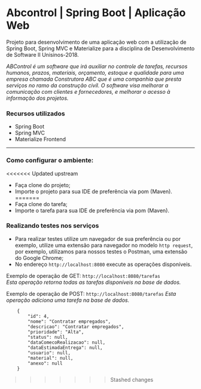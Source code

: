 # Abcontrol | Spring Boot | Aplicação Web

Projeto para desenvolvimento de uma aplicação web com a utilização de Spring Boot, Spring MVC e Materialize para a disciplina de Desenvolvimento de Software II Unisinos-2018.

_ABControl é um software que irá auxiliar no controle de tarefas, recursos humanos, prazos, materiais, orçamento, estoque e qualidade para uma empresa chamada Construtora ABC que é uma companhia que presta serviços no ramo da construção civil. O software visa melhorar a comunicação com clientes e fornecedores, e melhorar o acesso à informação dos projetos._

### Recursos utilizados

- Spring Boot
- Spring MVC 
- Materialize Frontend

------------------------------------------------------------------------------------------------------------------

### Como configurar o ambiente:

<<<<<<< Updated upstream
- Faça clone do projeto;
- Importe o projeto para sua IDE de preferência via pom (Maven).
=======
- Faça clone do tarefa;
- Importe o tarefa para sua IDE de preferência via pom (Maven).

### Realizando testes nos serviços

- Para realizar testes utilize um navegador de sua preferência ou por exemplo, utilize uma extensão para navegador no modelo `http request`, por exemplo, utilizamos para nossos testes o Postman, uma extensão do Google Chrome;
- No endereço `http://localhost:8080` execute as operações disponíveis.  

Exemplo de operação de GET: `http://localhost:8080/tarefas`  
_Esta operação retorna todas as tarefas disponíveis na base de dados._

Exemplo de operação de POST: `http://localhost:8080/tarefas`
_Esta operação adiciona uma tarefa na base de dados._
```
    {
        "id": 4,
        "nome": "Contratar empregados",
        "descricao": "Contratar empregados",
        "prioridade": "Alta",
        "status": null,
        "dataComecoRealizacao": null,
        "dataEstimadaEntrega": null,
        "usuario": null,
        "material": null,
        "anexo": null
    }
```

>>>>>>> Stashed changes
